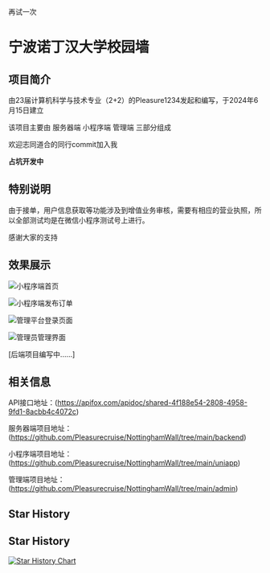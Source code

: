 再试一次

# 宁波诺丁汉大学校园墙

## 项目简介

由23届计算机科学与技术专业（2+2）的Pleasure1234发起和编写，于2024年6月15日建立

该项目主要由 服务器端 小程序端 管理端 三部分组成

欢迎志同道合的同行commit加入我

**占坑开发中**

## 特别说明

由于接单，用户信息获取等功能涉及到增值业务审核，需要有相应的营业执照，所以全部测试均是在微信小程序测试号上进行。

感谢大家的支持

## 效果展示

![小程序端首页](https://github.com/user-attachments/assets/26226271-e5d5-41cd-86db-7693ec98581a)

![小程序端发布订单](https://github.com/user-attachments/assets/0603ce25-48a6-4672-92a8-5a7a51f0c320)

![管理平台登录页面](https://github.com/user-attachments/assets/5e093f4a-4490-43b6-89ad-54dd0eab8289)

![管理员管理界面](https://github.com/user-attachments/assets/13446b39-4e5f-4cb8-8718-7dbf7fadd7e3)

[后端项目编写中......]

## 相关信息

API接口地址：(https://apifox.com/apidoc/shared-4f188e54-2808-4958-9fd1-8acbb4c4072c)

服务器端项目地址：(https://github.com/Pleasurecruise/NottinghamWall/tree/main/backend)

小程序端项目地址：(https://github.com/Pleasurecruise/NottinghamWall/tree/main/uniapp)

管理端项目地址：(https://github.com/Pleasurecruise/NottinghamWall/tree/main/admin)

## Star History

## Star History

[![Star History Chart](https://api.star-history.com/svg?repos=CompPsyUnion/NottinghamWall&type=Date)](https://star-history.com/#CompPsyUnion/NottinghamWall&Date)
